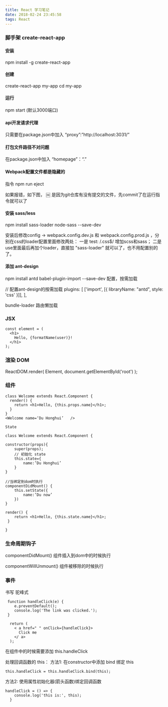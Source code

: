 ```yaml
---
title: React 学习笔记
date: 2018-02-24 23:45:58
tags: React
---
```


### 脚手架 create-react-app

#### 安装 
npm install -g create-react-app

#### 创建
create-react-app my-app
cd my-app

#### 运行
npm start (默认3000端口)

#### api开发请求代理
只需要在package.json中加入 
“proxy”:”http://localhost:3031/”

#### 打包文件路径不对问题
在package.json中加入  “homepage”：“.”

#### Webpack配置文件都是隐藏的
指令 npm run eject

如果报错，如下图，
￼
是因为git仓库有没有提交的文件，先commit了在运行指令就可以了

#### 安装 sass/less
npm install sass-loader node-sass --save-dev

安装后修改config -> webpack.config.dev.js 和 webpack.config.prod.js ，分别在css的loader配置里面修改两处：
一是 test: /\.css$/ 增加scss和sass；
二是use里面最后再加个loader，直接加 "sass-loader" 就可以了，也不用配置别的了。


#### 添加 ant-design
npm install antd babel-plugin-import --save-dev
配置，按需加载

 // 配置ant-design的按需加载
 plugins: [
      ['import', [{ libraryName: "antd", style: 'css' }]],
 ],

bundle-loader 路由懒加载


### JSX
```
const element = (
  <h1>
    Hello, {formatName(user)}!
  </h1>
);
```

### 渲染 DOM

ReactDOM.render(
  Element,
  document.getElementById('root')
);


### 组件 
```
class Welcome extends React.Component {
  render() {
    return <h1>Hello, {this.props.name}</h1>;
  }
}
<Welcome name=‘Du Honghui’   />

State

class Welcome extends React.Component {

constructor(props){
	super(props);
	// 初始化 state
	this.state={
		name:’Du Honghui’
	}
}

//当绑定到dom时执行
componentDidMount() {
	this.setState({
		name:’Du now’
	})    
}

render() {
    return <h1>Hello, {this.state.name}</h1>;
 }

}
```
### 生命周期钩子

componentDidMount()	组件插入到dom中的时候执行

componentWillUnmount()	组件被移除的时候执行

### 事件
书写 驼峰式
```
 function handleClick(e) {
    e.preventDefault();
    console.log('The link was clicked.');
 }

  return (
    < a href=" " onClick={handleClick}>
      Click me
    </ a>
  );
```
在组件中的时候需要添加 this.handleClick

处理回调函数的 this：
方法1: 在constructor中添加 bind 绑定 this
```
this.handleClick = this.handleClick.bind(this);
```
方法2: 使用属性初始化器(箭头函数)绑定回调函数
```
handleClick = () => {
    console.log('this is:', this);
  }
```